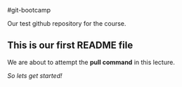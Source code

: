 #git-bootcamp

Our test github repository for the course.
## This is our first README file
We are about to attempt the **pull command** in this lecture.

*So lets get started!*
